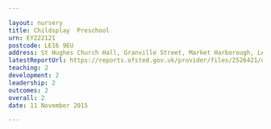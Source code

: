 ```yaml
---

layout: nursery
title: Childsplay  Preschool
urn: EY222121
postcode: LE16 9EU
address: St Hughes Church Hall, Granville Street, Market Harborough, Leicestershire, LE16 9EU
latestReportUrl: https://reports.ofsted.gov.uk/provider/files/2526421/urn/EY222121.pdf
teaching: 2
development: 2
leadership: 2
outcomes: 2
overall: 2
date: 11 November 2015

---
```

